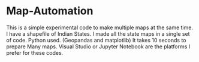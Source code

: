 # Map-Automation
This is a simple experimental code to make multiple maps at the same time.
I have a shapefile of Indian States. I made all the state maps in a single set of code.
Python used. (Geopandas and matplotlib)
It takes 10 seconds to prepare Many maps.
Visual Studio or Jupyter Notebook are the platforms I prefer for these codes.
